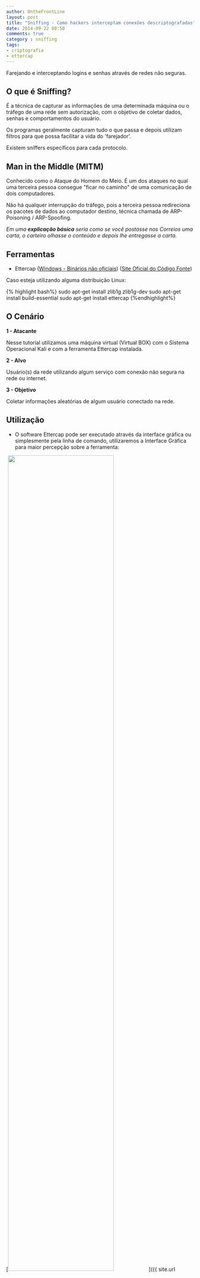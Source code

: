 ```yaml
---
author: OntheFrontLine
layout: post
title: "Sniffing - Como hackers interceptam conexões descriptografadas"
date: 2014-09-22 00:50
comments: true
category : sniffing
tags:
- criptografia
- ettercap
---
```


Farejando e interceptando logins e senhas através de redes não seguras. 

## O que é Sniffing? ##
É a técnica de capturar as informações de uma determinada máquina ou o tráfego de uma rede sem autorização, com o objetivo de coletar dados, senhas e comportamentos do usuário.

Os programas geralmente capturam tudo o que passa e depois utilizam filtros para que possa facilitar a vida do 'farejador'. 

Existem sniffers específicos para cada protocolo.

## Man in the Middle (MITM) ##

Conhecido como o Ataque do Homem do Meio. É um dos ataques no qual uma terceira pessoa consegue "ficar no caminho" de uma comunicação de dois computadores.

Não há qualquer interrupção do tráfego, pois a terceira pessoa redireciona os pacotes de dados ao computador destino, técnica chamada de ARP-Poisoning / ARP-Spoofing.

*Em uma **explicação básica** seria como se você postasse nos Correios uma carta, o carteiro olhasse o conteúdo e depois lhe entregasse a carta.*

## Ferramentas ##

+ Ettercap ([Windows - Binários não oficiais](http://sourceforge.net/projects/ettercap/files/unofficial%20binaries/windows/ "Versões Binárias Não Oficiais")) ([Site Oficial do Código Fonte](https://ettercap.github.io/ettercap/downloads.html "Download do Ettercap"))

Caso esteja utilizando alguma distribuição Linux:

{% highlight bash%}
sudo apt-get install zlib1g zlib1g-dev
sudo apt-get install build-essential
sudo apt-get install ettercap
{%endhighlight%}



## O Cenário ##

**1 - Atacante**

Nesse tutorial utilizamos uma máquina virtual (Virtual BOX) com o Sistema Operacional Kali e com a ferramenta Ettercap instalada.


**2 - Alvo**

Usuário(s) da rede utilizando algum serviço com conexão não segura na rede ou internet.


**3 - Objetivo**

Coletar informações aleatórias de algum usuário conectado na rede.




## Utilização ##

+ O software Ettercap pode ser executado através da interface gráfica ou simplesmente pela linha de comando, utilizaremos a Interface Gráfica para maior percepção sobre a ferramenta:

[<img src="{{ site.url }}/images/snifffing-ettercap-1.png" style="height: 75%;width: 75%;"/>]({{ site.url }}/images/snifffing-ettercap-1.png "Interface do Programa")


+ Com o programa aberto, iremos configurá-lo:

Ative o modo promíscuo 
{% highlight bash%}
Options -> Promisc mode
{%endhighlight%}

O Modo Promíscuo permite examinar dados destinados a outros endereços MAC da sua rede.

+ Também configuramos a interface de rede a qual utilizaremos:
{% highlight bash%}
Sniff -> Unified Sniffing...
{%endhighlight%}

[<img src="{{ site.url }}/images/snifffing-ettercap-interface.png" style="height: 75%;width: 75%;"/>]({{ site.url }}/images/snifffing-ettercap-interface.png "Lista de Alvos")

No nosso caso, utilizaremos a interface **eth0**, caso não saiba qual você está utilizando abra o terminal e digite:


Para conexão cabeada:

{% highlight bash%}
ifconfig
{%endhighlight%}
 
ou para Wireless

{% highlight bash%}
iwconfig
{%endhighlight%}

+ Após isto, vamos configurar a lista de alvos 
[<img src="{{ site.url }}/images/snifffing-ettercap-host.png" style="height: 75%;width: 75%;"/>]({{ site.url }}/images/snifffing-ettercap-host.png "Lista de Alvos")

{% highlight bash%}
Hosts > Scan for Hosts
{%endhighlight%}

Uma Lista de endereços IP e Macs será exibida, selecione o alvo e clique em **Add to Target 1**


[<img src="{{ site.url }}/images/snifffing-ettercap-target.png" style="height: 75%;width: 75%;"/>]({{ site.url }}/images/snifffing-ettercap-target.png "Adicionando os alvos à lista")


+ Após a execução, ele salvará o log na pasta ***out/*** abra no seu navegador, conforme a imagem:

[<img src="{{ site.url }}/images/whatsappmapper-log.jpg" style="height: 75%;width: 75%;"/>]({{ site.url }}/images/whatsappmapper-log.jpg "Exibindo o Log")


+ O próximo passo é ativar o "Ataque do Homem do Meio" (MITM)

{% highlight bash%}
Mitm > Arp Poisoning
{%endhighlight%}

Assim que abrir a caixa marque as opções:

{% highlight bash%}
[x] Sniff remote Connections
[x] Only poison one-way
{%endhighlight%}

Aperte no Botão OK.

+ Agora vamos ativar o farejador:

{% highlight bash%}
Start > Start Sniffing
{%endhighlight%}

+ Pronto, o programa está na escuta. Agora é só aguardar algum usuário realizar alguma requisição.

## Alvo ##

+ Para prosseguir com o cenário, a vítima, neste tutorial se chamará: "Moleque Maroto", ele está se cadastrando em uma Loja Virtual Online para realizar suas compras.


[<img src="{{ site.url }}/images/sniffing-ettercap-alvo-formulario.jpg" style="height: 75%;width: 75%;"/>]({{ site.url }}/images/sniffing-ettercap-alvo-formulario.jpg "Moleque Maroto se cadastrando")

+ Assim que ele enviar o formulário de cadastro, o ettercap irá extrair os dados da requisição, conforme imagem:

[<img src="{{ site.url }}/images/snifffing-ettercap-dados.png" style="height: 75%;width: 75%;"/>]({{ site.url }}/images/snifffing-ettercap-dados.png "Moleque Maroto se cadastrando")

Ele exibiu todos os detalhes preenchidos no formulário de cadastro. 


## Conclusão ##

+ Para finalizar as tarefas:

{% highlight bash%}
Mitm > Stop mitm attack(s)
{%endhighlight%}

e

{% highlight bash%}
Start > Stop Sniffing
{%endhighlight%}

Viu como você muitas vezes está exposto? Compreende a importância  de comprar / utilizar serviços de site com Criptografia de dados? 

Já imaginou quantos sites você acessa em Lan Houses, Universidades e Pontos de Acesso sem criptografia?



**A Internet pode ser até grátis, ou o vizinho pode ser bacana em compartilhar a internet com você, mas a maior moeda são seus dados pessoais.**


Lembramos que nem toda criptografia é 100% segura e que muitas conexões HTTPS também poderão ser quebradas.

Caso você queira saber como se proteger destes ataques, fique aguardando o próximo post.

Good Luck...
